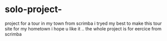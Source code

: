 # solo-project-
project for a tour in my town from scrimba
i tryed my best to make this tour site for my hometown i hope u like it ..
the whole project is for eercice from scrimba

